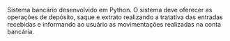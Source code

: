 Sistema bancário desenvolvido em Python. O sistema deve oferecer as operações de depósito, saque e extrato realizando a tratativa das entradas recebidas e informando ao usuário as movimentações realizadas na conta bancária. 
